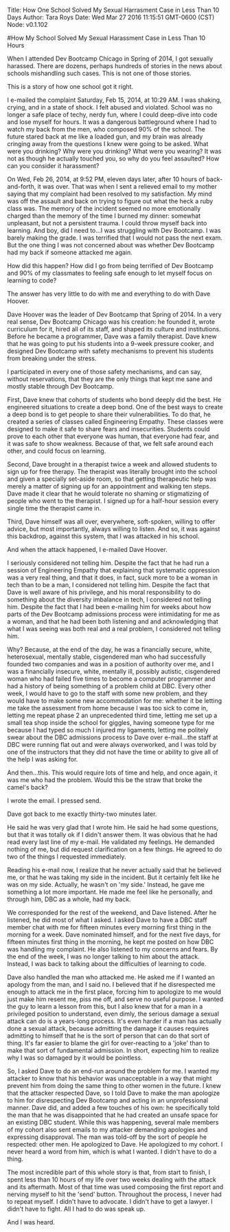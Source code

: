 Title: How One School Solved My Sexual Harrasment Case in Less Than 10 Days
Author: Tara Roys
Date: Wed Mar 27 2016 11:15:51 GMT-0600 (CST)
Node: v0.1.102


#How My School Solved My Sexual Harassment Case in Less Than 10 Hours

When I attended Dev Bootcamp Chicago in Spring of 2014, I got sexually harassed.  There are dozens, perhaps hundreds of stories in the news about schools mishandling such cases.  This is not one of those stories.  

This is a story of how one school got it right.  

I e-mailed the complaint Saturday, Feb 15, 2014, at 10:29 AM.  I was shaking, crying, and in a state of shock.  I felt abused and violated.  School was no longer a safe place of techy, nerdy fun, where I could deep-dive into code and lose myself for hours.  It was a dangerous battleground where I had to watch my back from the men, who composed 90% of the school.  The future stared back at me like a loaded gun, and my brain was already cringing away from the questions I knew were going to be asked.  What were you drinking?  Why were you drinking?  What were you wearing?  It was not as though he actually touched you, so why do you feel assaulted?  How can you consider it harassment? 

On Wed, Feb 26, 2014, at 9:52 PM, eleven days later, after 10 hours of back-and-forth, it was over.  That was when I sent a relieved email to my mother saying that my complaint had been resolved to my satisfaction.  My mind was off the assault and back on trying to figure out what the heck a ruby class was.  The memory of the incident seemed no more emotionally charged than the memory of the time I burned my dinner: somewhat unpleasant, but not a persistent trauma.  I could throw myself back into learning.  And boy, did I need to...I was struggling with Dev Bootcamp. I was barely making the grade.  I was terrified that I would not pass the next exam.  But the one thing I was not concerned about was whether Dev Bootcamp had my back if someone attacked me again.  

How did this happen?  How did I go from being terrified of Dev Bootcamp and 90% of my classmates to feeling safe enough to let myself focus on learning to code?

The answer has very little to do with me and everything to do with Dave Hoover.  

Dave Hoover was the leader of Dev Bootcamp that Spring of 2014.  In a very real sense, Dev Bootcamp Chicago was his creation: he founded it, wrote curriculum for it, hired all of its staff, and shaped its culture and institutions.  Before he became a programmer, Dave was a family therapist.  Dave knew that he was going to put his students into a 9-week pressure cooker, and designed Dev Bootcamp with safety mechanisms to prevent his students from breaking under the stress.  

I participated in every one of those safety mechanisms, and can say, without reservations, that they are the only things that kept me sane and mostly stable through Dev Bootcamp. 
 
First, Dave knew that cohorts of students who bond deeply did the best. He engineered situations to create a deep bond.  One of the best ways to create a deep bond is to get people to share their vulnerabilities.  To do that, he created a series of classes called Engineering Empathy.  These classes were designed to make it safe to share fears and insecurities. Students could prove to each other that everyone was human, that everyone had fear, and it was safe to show weakness. Because of that, we felt safe around each other, and could focus on learning.   

Second, Dave brought in a therapist twice a week and allowed students to sign up for free therapy. The therapist was literally brought into the school and given  a specially set-aside room, so that getting therapeutic help was merely a matter of signing up for an appointment and walking ten steps. Dave made it clear that he would tolerate no shaming or stigmatizing of people who went to the therapist. I signed up for a half-hour session every single time the therapist came in. 

Third, Dave himself was all over, everywhere, soft-spoken, willing to offer advice, but most importantly, always willing to listen.  And so, it was against this backdrop, against this system, that I was attacked in his school. 

And when the attack happened, I e-mailed Dave Hoover.  

I seriously considered not telling him.  Despite the fact that he had run a session of Engineering Empathy that explaining that systematic oppression was a very real thing, and that it does, in fact, suck more to be a woman in tech than to be a man, I considered not telling him.  Despite the fact that Dave is well aware of his privilege, and his moral responsibility to do something about the diversity imbalance in tech, I considered not telling him.  Despite the fact that I had been e-mailing him for weeks about how parts of the Dev Bootcamp admissions process were intimidating for me as a woman, and that he had been both listening and and acknowledging that what I was seeing was both real and a real problem, I considered not telling him. 

Why? Because, at the end of the day, he was a financially secure, white, heterosexual, mentally stable, cisgendered man who had successfully founded two companies and was in a position of authority over me, and I was a financially insecure, white, mentally ill, possibly autistic, cisgendered woman who had failed five times to become a computer programmer and had a history of being something of a problem child at DBC.  Every other week, I would have to go to the staff with some new problem, and they would have to make some new accommodation for me: whether it be letting me take the assessment from home because I was too sick to come in, letting me repeat phase 2 an unprecedented third time, letting me set up a small tea shop inside the school for giggles, having someone type for me because I had typed so much I injured my ligaments, letting me politely swear about the DBC admissions process to Dave over e-mail...the staff at DBC were running flat out and were always overworked, and I was told by one of the instructors that they did not have the time or ability to give all of the help I was asking for.  

And then...this.  This would require lots of time and help, and once again, it was me who had the problem.  Would this be the straw that broke the camel's back? 

I wrote the email.  I pressed send.  

Dave got back to me exactly thirty-two minutes later.  

He said he was very glad that I wrote him.  He said he had some questions, but that it was totally ok if I didn't answer them.  It was obvious that he had read every last line of my e-mail. He validated my feelings.  He demanded nothing of me, but did request clarification on a few things.  He agreed to do two of the things I requested immediately. 

Reading his e-mail now, I realize that he never actually said that he believed me, or that he was taking my side in the incident.  But it certainly felt like he was on my side.  Actually, he wasn't on 'my side.'  Instead, he gave me something a lot more important.  He made me feel like he personally, and through him, DBC as a whole, had my back.  

We corresponded for the rest of the weekend, and Dave listened.  After he listened, he did most of what I asked. I asked Dave to have a DBC staff member chat with me for fifteen minutes every morning first thing in the morning for a week.  Dave nominated himself, and for the next five days, for fifteen minutes first thing in the morning, he kept me posted on how DBC was handling my complaint.  He also listened to my concerns and fears.  By the end of the week, I was no longer talking to him about the attack. Instead, I was back to talking about the difficulties of learning to code.  

Dave also handled the man who attacked me. He asked me if I wanted an apology from the man, and I said no.  I believed that if he disrespected me enough to attack me in the first place, forcing him to apologize to me would just make him resent me, piss me off, and serve no useful purpose.  I wanted the guy to learn a lesson from this, but I also knew that for a man in a privileged position to understand, even dimly, the serious damage a sexual attack can do is a years-long process.  It's even harder if a man has actually done a sexual attack, because admitting the damage it causes requires admitting to himself that he is the sort of person that can do that sort of thing.  It's far easier to blame the girl for over-reacting to a 'joke' than to make that sort of fundamental admission.  In short, expecting him to realize why I was so damaged by it would be pointless. 


So, I asked Dave to do an end-run around the problem for me.  I wanted my attacker to know that his behavior was unacceptable in a way that might prevent him from doing the same thing to other women in the future.  I knew that the attacker respected Dave, so I told Dave to make the man apologize to him for disrespecting Dev Bootcamp and acting in an unprofessional manner.  Dave did, and added a few touches of his own: he specifically told the man that he was disappointed that he had created an unsafe space for an existing DBC student.  While this was happening, several male members of my cohort also sent emails to my attacker demanding apologies and expressing disapproval.  The man was told-off by the sort of people he respected: other men.  He apologized to Dave.  He apologized to my cohort.  I never heard a word from him, which is what I wanted.  I didn't have to do a thing.

The most incredible part of this whole story is that, from start to finish, I spent less than 10 hours of my life over two weeks dealing with the attack and its aftermath.  Most of that time was used composing the first report and nerving myself to hit the 'send' button.  Throughout the process, I never had to repeat myself.  I didn't have to advocate.  I didn't have to get a lawyer.  I didn't have to fight. All I had to do was speak up. 

And I was heard. 

